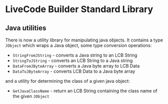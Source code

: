 # LiveCode Builder Standard Library

## Java utilities

There is now a utility library for manipulating java objects. It contains
a type `JObject` which wraps a Java object, some type conversion operations:

* `StringFromJString` - converts a Java string to an LCB String
* `StringToJString` - converts an LCB String to a Java string
* `DataFromJByteArray` - converts a Java byte array to LCB Data
* `DataToJByteArray` - converts LCB Data to a Java byte array

and a utility for determining the class of a given java object:

* `GetJavaClassName` - return an LCB String containing the class name of the given `JObject`
